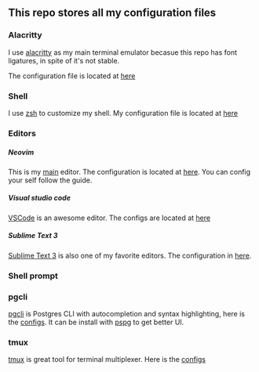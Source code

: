 ## This repo stores all my configuration files

### Alacritty

I use [alacritty](https://github.com/zenixls2/alacritty/tree/ligature) as my main terminal emulator becasue this repo has font ligatures, in spite of it's not stable.

The configuration file is located at [here](./alacritty/alacritty.yml)

### Shell

I use [zsh](https://github.com/ohmyzsh/ohmyzsh) to customize my shell. My configuration file is located at [here](./zsh/.zshrc)

### Editors

##### Neovim

This is my [main](https://github.com/neovim/neovim) editor. The configuration is located at [here](https://github.com/tranvietphuoc/nvim.git). You can config your self follow the guide.

##### Visual studio code

[VSCode](https://github.com/microsoft/vscode) is an awesome editor. The configs are located at [here](./vscode/settings.json)

##### Sublime Text 3

[Sublime Text 3](https://www.sublimetext.com/) is also one of my favorite editors. The configuration in [here](./sublime/sublime-settings.json).

### Shell prompt

### pgcli

[pgcli](https://github.com/dbcli/pgcli) is Postgres CLI with autocompletion and syntax highlighting, here is the [configs](./pgcli/config).
It can be install with [pspg](https://github.com/okbob/pspg) to get better UI.

### tmux

[tmux](https://github.com/tmux/tmux) is great tool for terminal multiplexer. Here is the [configs](./tmux/.tmux.conf)
